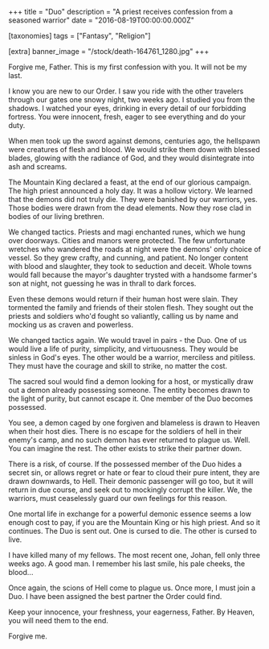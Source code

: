 +++
title = "Duo"
description = "A priest receives confession from a seasoned warrior"
date = "2016-08-19T00:00:00.000Z"

[taxonomies]
tags = ["Fantasy", "Religion"]

[extra]
banner_image = "/stock/death-164761_1280.jpg"
+++

Forgive me, Father.
This is my first confession with you.
It will not be my last.

<!-- more -->

I know you are new to our Order.
I saw you ride with the other travelers through our gates one snowy night,
two weeks ago.
I studied you from the shadows.
I watched your eyes, drinking in every detail of our forbidding fortress.
You were innocent, fresh, eager to see everything and do your duty.

When men took up the sword against demons, centuries ago,
the hellspawn were creatures of flesh and blood.
We would strike them down with blessed blades,
glowing with the radiance of God,
and they would disintegrate into ash and screams.

The Mountain King declared a feast, at the end of our glorious campaign.
The high priest announced a holy day.
It was a hollow victory.
We learned that the demons did not truly die.
They were banished by our warriors, yes.
Those bodies were drawn from the dead elements.
Now they rose clad in bodies of our living brethren.

We changed tactics.
Priests and magi enchanted runes, which we hung over doorways.
Cities and manors were protected.
The few unfortunate wretches who wandered the roads at night
were the demons' only choice of vessel.
So they grew crafty, and cunning, and patient.
No longer content with blood and slaughter,
they took to seduction and deceit.
Whole towns would fall because the mayor's daughter
trysted with a handsome farmer's son at night,
not guessing he was in thrall to dark forces.

Even these demons would return if their human host were slain.
They tormented the family and friends of their stolen flesh.
They sought out the priests and soldiers who'd fought so valiantly,
calling us by name and mocking us as craven and powerless.

We changed tactics again.
We would travel in pairs - the Duo.
One of us would live a life of purity, simplicity, and virtuousness.
They would be sinless in God's eyes.
The other would be a warrior, merciless and pitiless.
They must have the courage and skill to strike, no matter the cost.

The sacred soul would find a demon looking for a host,
or mystically draw out a demon already possessing someone.
The entity becomes drawn to the light of purity,
but cannot escape it.
One member of the Duo becomes possessed.

You see, a demon caged by one forgiven and blameless is drawn to Heaven when their host dies.
There is no escape for the soldiers of hell in their enemy's camp,
and no such demon has ever returned to plague us.
Well.
You can imagine the rest.
The other exists to strike their partner down.

There is a risk, of course.
If the possessed member of the Duo hides a secret sin,
or allows regret or hate or fear to cloud their pure intent,
they are drawn downwards, to Hell.
Their demonic passenger will go too,
but it will return in due course, and seek out to mockingly corrupt the killer.
We, the warriors, must ceaselessly guard our own feelings for this reason.

One mortal life in exchange for a powerful demonic essence
seems a low enough cost to pay, if you are the Mountain King or his high priest.
And so it continues.
The Duo is sent out.
One is cursed to die.
The other is cursed to live.

I have killed many of my fellows.
The most recent one, Johan, fell only three weeks ago.
A good man.
I remember his last smile, his pale cheeks, the blood...

Once again, the scions of Hell come to plague us.
Once more, I must join a Duo.
I have been assigned the best partner the Order could find.

Keep your innocence, your freshness, your eagerness, Father.
By Heaven, you will need them to the end.

Forgive me.
